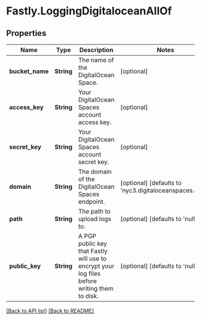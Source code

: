 # Fastly.LoggingDigitaloceanAllOf

## Properties

Name | Type | Description | Notes
------------ | ------------- | ------------- | -------------
**bucket_name** | **String** | The name of the DigitalOcean Space. | [optional] 
**access_key** | **String** | Your DigitalOcean Spaces account access key. | [optional] 
**secret_key** | **String** | Your DigitalOcean Spaces account secret key. | [optional] 
**domain** | **String** | The domain of the DigitalOcean Spaces endpoint. | [optional]  [defaults to 'nyc3.digitaloceanspaces.com']
**path** | **String** | The path to upload logs to. | [optional]  [defaults to 'null']
**public_key** | **String** | A PGP public key that Fastly will use to encrypt your log files before writing them to disk. | [optional]  [defaults to 'null']


[[Back to API list]](../../README.md#endpoints) [[Back to README]](../../README.md)
